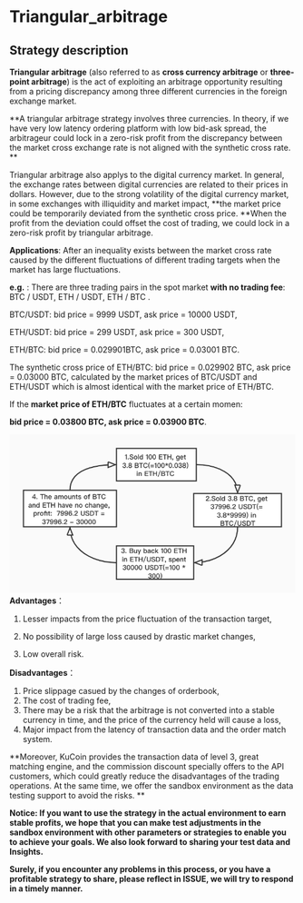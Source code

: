 # Triangular_arbitrage

## Strategy description

**Triangular arbitrage** (also referred to as **cross currency arbitrage** or **three-point arbitrage**) is the act of exploiting an arbitrage opportunity resulting from a pricing discrepancy among three different currencies in the foreign exchange market.

**A triangular arbitrage strategy involves three currencies. In theory, if we have very low latency ordering platform with low bid-ask spread, the arbitrageur could lock in a zero-risk profit from the discrepancy between the market cross exchange rate is not aligned with the synthetic cross rate. **

Triangular arbitrage also applys to the digital currency market. In general, the exchange rates between digital currencies are related to their prices in dollars. However, due to the strong volatility of the digital currency market, in some exchanges with illiquidity and market impact, **the market price could be temporarily deviated from the  synthetic cross price. **When the profit from the deviation could offset the cost of trading, we could lock in a zero-risk profit by triangular arbitrage.

**Applications**: After an inequality exists between the market cross rate caused by the different fluctuations of different trading targets when the market has large fluctuations.

**e.g.** : There are three trading pairs in the spot market **with no trading fee**: BTC / USDT, ETH / USDT, ETH / BTC .  

BTC/USDT: bid price = 9999 USDT, ask price =  10000 USDT,  

ETH/USDT: bid price = 299 USDT, ask price =  300 USDT,  

ETH/BTC: bid price = 0.029901BTC, ask price = 0.03001 BTC. 

The synthetic cross price of ETH/BTC: bid price = 0.029902 BTC, ask price = 0.03000 BTC, calculated by the market prices of BTC/USDT and ETH/USDT which is almost identical with the market price of ETH/BTC.

If the **market price of ETH/BTC** fluctuates at a certain momen:   

**bid price = 0.03800 BTC, ask price = 0.03900 BTC**.

**![circle](circle.jpg)Advantages**：  

1. Lesser impacts from the price fluctuation of the transaction target,  

2. No possibility of large loss caused by drastic market changes,  

3. Low overall risk.

**Disadvantages**：  

1. Price slippage casued by the changes of orderbook,
2. The cost of trading fee,
3. There may be a risk that the arbitrage is not converted into a stable currency in time, and the price of the currency held will cause a loss,
4. Major impact from the latency of transaction data and the order match system.

**Moreover, KuCoin provides the transaction data of level 3, great matching engine, and the commission discount specially offers to the API customers, which could greatly reduce the disadvantages of the trading operations. At the same time, we offer the sandbox environment as the data testing support to avoid the risks. **

**Notice: If you want to use the strategy in the actual environment to earn stable profits, we hope that you can make test adjustments in the sandbox environment with other parameters or strategies to enable you to achieve your goals. We also look forward to sharing your test data and Insights.**

**Surely, if you encounter any problems in this process, or you have a profitable strategy to share, please reflect in ISSUE, we will try to respond in a timely manner.**

